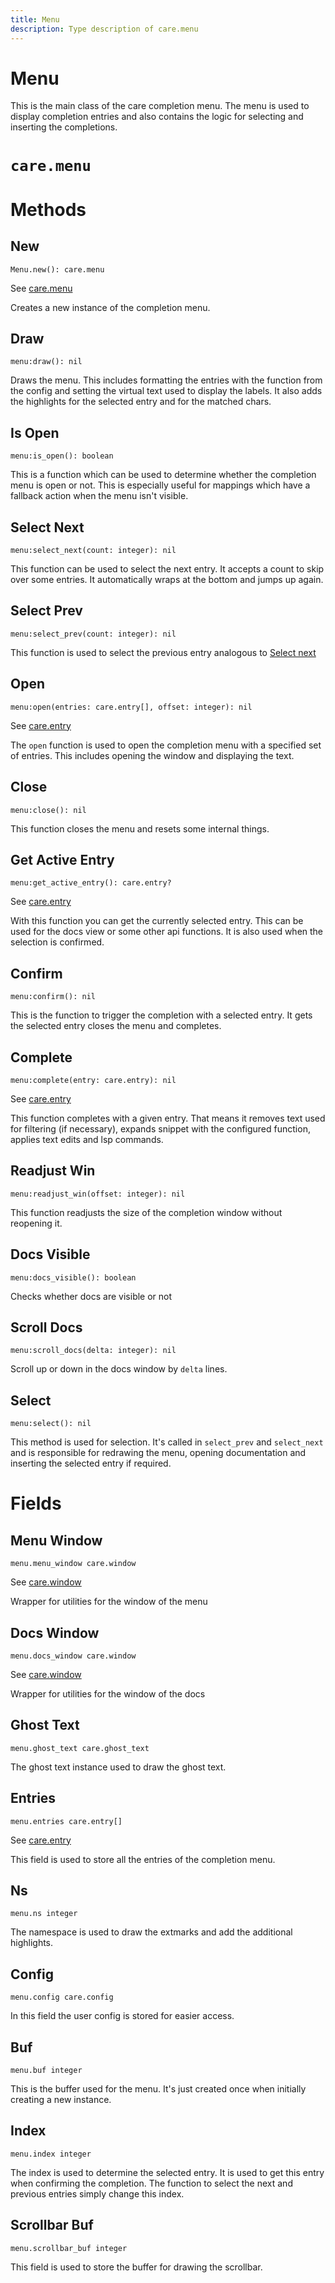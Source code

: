 ```yaml
---
title: Menu
description: Type description of care.menu
---
```


# Menu

This is the main class of the care completion menu. The menu is used to display
completion entries and also contains the logic for selecting and inserting the
completions.
# `care.menu`

# Methods

## New
`Menu.new(): care.menu`

See [care.menu](/dev/menu)

Creates a new instance of the completion menu.

## Draw
`menu:draw(): nil`

Draws the menu. This includes formatting the entries with the function from the
config and setting the virtual text used to display the labels. It also adds the
highlights for the selected entry and for the matched chars.

## Is Open
`menu:is_open(): boolean`

This is a function which can be used to determine whether the completion menu is
open or not. This is especially useful for mappings which have a fallback action
when the menu isn't visible.

## Select Next
`menu:select_next(count: integer): nil`

This function can be used to select the next entry. It accepts a count to skip
over some entries. It automatically wraps at the bottom and jumps up again.

## Select Prev
`menu:select_prev(count: integer): nil`

This function is used to select the previous entry analogous to
[Select next](#select-next)

## Open
`menu:open(entries: care.entry[], offset: integer): nil`

See [care.entry](/dev/entry)

The `open` function is used to open the completion menu with a specified set of
entries. This includes opening the window and displaying the text.

## Close
`menu:close(): nil`

This function closes the menu and resets some internal things.

## Get Active Entry
`menu:get_active_entry(): care.entry?`

See [care.entry](/dev/entry)

With this function you can get the currently selected entry. This can be used
for the docs view or some other api functions. It is also used when the
selection is confirmed.

## Confirm
`menu:confirm(): nil`

This is the function to trigger the completion with a selected entry. It gets
the selected entry closes the menu and completes.

## Complete
`menu:complete(entry: care.entry): nil`

See [care.entry](/dev/entry)

This function completes with a given entry. That means it removes text used for
filtering (if necessary), expands snippet with the configured function, applies
text edits and lsp commands.

## Readjust Win
`menu:readjust_win(offset: integer): nil`

This function readjusts the size of the completion window without reopening it.

## Docs Visible
`menu:docs_visible(): boolean`

Checks whether docs are visible or not

## Scroll Docs
`menu:scroll_docs(delta: integer): nil`

Scroll up or down in the docs window by `delta` lines.

## Select
`menu:select(): nil`

This method is used for selection. It's called in `select_prev` and `select_next` and is responsible
for redrawing the menu, opening documentation and inserting the selected entry if required.
# Fields

## Menu Window
`menu.menu_window care.window`

See [care.window](/dev/window)

Wrapper for utilities for the window of the menu

## Docs Window
`menu.docs_window care.window`

See [care.window](/dev/window)

Wrapper for utilities for the window of the docs

## Ghost Text
`menu.ghost_text care.ghost_text`

The ghost text instance used to draw the ghost text.

## Entries
`menu.entries care.entry[]`

See [care.entry](/dev/entry)

This field is used to store all the entries of the completion menu.

## Ns
`menu.ns integer`

The namespace is used to draw the extmarks and add the additional highlights.

## Config
`menu.config care.config`

In this field the user config is stored for easier access.

## Buf
`menu.buf integer`

This is the buffer used for the menu. It's just created once when initially
creating a new instance.

## Index
`menu.index integer`

The index is used to determine the selected entry. It is used to get this entry
when confirming the completion. The function to select the next and previous
entries simply change this index.

## Scrollbar Buf
`menu.scrollbar_buf integer`

This field is used to store the buffer for drawing the scrollbar.